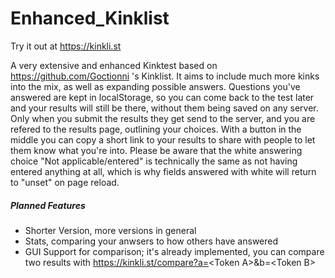 # Enhanced_Kinklist

Try it out at https://kinkli.st

A very extensive and enhanced Kinktest based on https://github.com/Goctionni 's Kinklist. It aims to include much more kinks into the mix, as well as expanding possible answers.
Questions you've answered are kept in localStorage, so you can come back to the test later and your results will still be there, without them being saved on any server.
Only when you submit the results they get send to the server, and you are refered to the results page, outlining your choices. With a button in the middle you can copy a short link to your results to share with people to let them know what you're into.
Please be aware that the white answering choice "Not applicable/entered" is technically the same as not having entered anything at all, which is why fields answered with white will return to "unset" on page reload.


##### Planned Features

- Shorter Version, more versions in general
- Stats, comparing your anwsers to how others have answered
- GUI Support for comparison; it's already implemented, you can compare two results with https://kinkli.st/compare?a=<Token A\>&b=\<Token B\>
